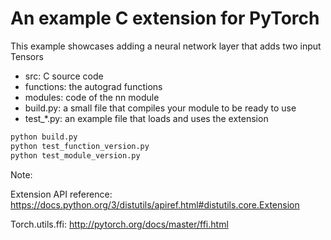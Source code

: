 # An example C extension for PyTorch

This example showcases adding a neural network layer that adds two input Tensors

- src: C source code
- functions: the autograd functions
- modules: code of the nn module
- build.py: a small file that compiles your module to be ready to use
- test_*.py: an example file that loads and uses the extension

```bash
python build.py
python test_function_version.py
python test_module_version.py
```

Note: 

Extension API reference: https://docs.python.org/3/distutils/apiref.html#distutils.core.Extension

Torch.utils.ffi: http://pytorch.org/docs/master/ffi.html

